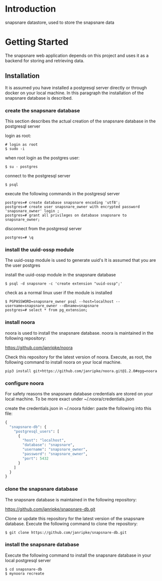 # Introduction 
snapsnare datastore, used to store the snapsnare data


# Getting Started
The snapsnare web application depends on this project and uses it as a backend for storing and retrieving data.

## Installation 
It is assumed you have installed a postgresql server directly or through docker on your local machine.
In this paragraph the installation of the snapsnare database is described. 

### create the snapsnare database
This section describes the actual creation of the snapsnare database in the postgresql server

login as root:

```shell script
# login as root
$ sudo -i
```

when root login as the postgres user:

```shell script
$ su - postgres
```

connect to the postgresql server
```shell script
$ psql
```

execute the following commands in the postgresql server
```
postgres=# create database snapsnare encoding 'utf8';
postgres=# create user snapsnare_owner with encrypted password 'snapsnare_owner' login ;
postgres=# grant all privileges on database snapsnare to snapsnare_owner;
```

disconnect from the postgresql server
```shell script
postgres=# \q
```

### install the uuid-ossp module
The uuid-ossp module is used to generate uuid's
It is assumed that you are the user postgres

install the uuid-ossp module in the snapsnare database
```shell script
$ psql -d snapsnare -c 'create extension "uuid-ossp";' 
```

check as a normal linux user if the module is installed
```shell script
$ PGPASSWORD=snapsnare_owner psql --host=localhost --username=snapsnare_owner --dbname=snapsnare
postgres=# select * from pg_extension;
```

### install noora
noora is used to install the snapsnare database. 
noora is maintained in the following repository:

https://github.com/janripke/noora

Check this repository for the latest version of noora.
Execute, as root, the following command to install noora on your local machine.

```
pip3 install git+https://github.com/janripke/noora.git@1.2.0#egg=noora
```

### configure noora 
For safety reasons the snapsnare database credentials are stored on your local machine.
To be more exact under ~/.noora/credentials.json

create the credentials.json in ~/.noora folder:
paste the following into this file:

```python
{
  "snapsnare-db": {
    "postgresql_users": [
      {
        "host": "localhost",
        "database": "snapsnare",
        "username": "snapsnare_owner",
        "password": "snapsnare_owner",
        "port": 5432
      }
    ]
  }
}
```

### clone the snapsnare database
The snapsnare database is maintained in the following repository:

https://github.com/janripke/snapsnare-db.git

Clone or update this repository for the latest version of the snapsnare database.
Execute the following command to clone the repository:

```
$ git clone https://github.com/janripke/snapsnare-db.git
```

### install the snapsnare database
Execute the following command to install the snapsnare database in your local postgresql server 

```
$ cd snapsnare-db
$ mynoora recreate
```

